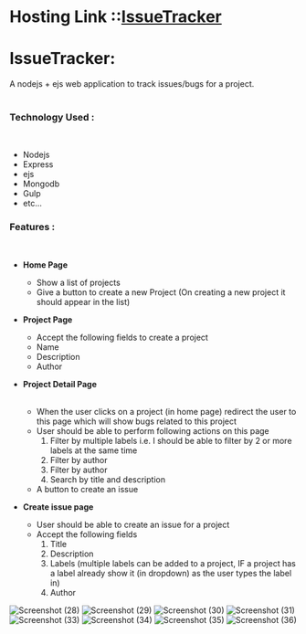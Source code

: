 <h1>Hosting Link ::<b><a href="https://issuetrackernodejsnew.onrender.com" target="_blank">IssueTracker</a></b></h1>

<h1>IssueTracker:</h1>  A nodejs + ejs web application to track issues/bugs for a project. <br><br>
<h3> Technology Used :</h3> <br>
<ul>
     <li>Nodejs</li>
     <li>Express</li>
     <li>ejs</li>
     <li>Mongodb</li>
     <li>Gulp</li>
     <li>etc...</li>
</ul>

<h3> Features :</h3> <br>
<ul><b><li>Home Page</li> </b>
    
   <ul>
     <li>Show a list of projects</li>
     <li> Give a button to create a new Project (On creating a new project it should
     appear in the list)</li>
   </ul> 
    
 <b><li>Project Page</li></b>
 <ul>
       <li>Accept the following fields to create a project</li>
       <li>Name</li>
       <li> Description</li>
       <li> Author</li>
 </ul>
 
<b><li>Project Detail Page</li></b> <br>
 <ul>
     <li>
           When the user clicks on a project (in home page) redirect the user to this
          page which will show bugs related to this project
     </li>
     <li>
           User should be able to perform following actions on this page
           <ol>
              <li> Filter by multiple labels i.e. I should be able to filter by 2 or more
                   labels at the same time</li>
              <li>Filter by author</li>
              <li>Filter by author</li>
              <li>Search by title and description</li>
            </ol>
         </li>
            <li> A button to create an issue</li>

  </ul>

<b><li> Create issue page</li></b>
<ul>
    <li>User should be able to create an issue for a project</li>
    <li>Accept the following fields
    <ol>
        <li>Title</li>
        <li>Description</li>
        <li>Labels (multiple labels can be added to a project, IF a project has a
              label already show it (in dropdown) as the user types the label in)</li>
        <li>Author</li>
    </ol>
    </li>
</ul>






</ul>


![Screenshot (28)](https://github.com/kfaizan0496/IssueTrackerNodejs/assets/113850768/4d8d4e81-085d-4f05-9471-f616ce6ce70e)
![Screenshot (29)](https://github.com/kfaizan0496/IssueTrackerNodejs/assets/113850768/5d2256b1-3ea2-4b40-8169-63fc46a5838e)
![Screenshot (30)](https://github.com/kfaizan0496/IssueTrackerNodejs/assets/113850768/e29d0571-28ee-414b-8c98-1ef6ef09068b)
![Screenshot (31)](https://github.com/kfaizan0496/IssueTrackerNodejs/assets/113850768/03a483d2-7577-4116-a6e7-95062928804a)
![Screenshot (33)](https://github.com/kfaizan0496/IssueTrackerNodejs/assets/113850768/c6bc973d-7761-484c-97ab-47e8710dc675)
![Screenshot (34)](https://github.com/kfaizan0496/IssueTrackerNodejs/assets/113850768/ade68a32-a214-4de7-b867-2e4f49a0b447)
![Screenshot (35)](https://github.com/kfaizan0496/IssueTrackerNodejs/assets/113850768/457d0216-dba9-4b00-be88-509ace64fc2c)
![Screenshot (36)](https://github.com/kfaizan0496/IssueTrackerNodejs/assets/113850768/c9651003-a1de-4334-838e-6b4da29c6ea5)
